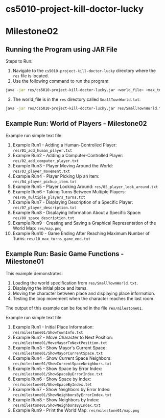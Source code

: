 # cs5010-project-kill-doctor-lucky

# Milestone02

## Running the Program using JAR File

Steps to Run:

1. Navigate to the `cs5010-project-kill-doctor-lucky` directory where the `res` file is located.
2. Use the following command to run the program:

```bash
java -jar res/cs5010-project-kill-doctor-lucky.jar <world_file> <max_turns>
```

3. The world_file is in the `res` directory called `SmallTownWorld.txt`:

```bash
java -jar res/cs5010-project-kill-doctor-lucky.jar res/SmallTownWorld.txt <max_turns>
```

## Example Run: World of Players - Milestone02

Example run simple text file:

1. Example Run1 - Adding a Human-Controlled Player: `res/01_add_human_player.txt`
2. Example Run2 - Adding a Computer-Controlled Player: `res/02_add_computer_player.txt`
3. Example Run3 - Player Moving Around the World: `res/03_player_movement.txt`
4. Example Run4 - Player Picking Up an Item: `res/04_player_pickup_item.txt`
5. Example Run5 - Player Looking Around: `res/05_player_look_around.txt`
6. Example Run6 - Taking Turns Between Multiple Players: `res/06_multiple_players_turns.txt`
7. Example Run7 - Displaying Description of a Specific Player: `res/07_player_description.txt`
8. Example Run8 - Displaying Information About a Specific Space: `res/08_space_description.txt`
9. Example Run9 - Creating and Saving a Graphical Representation of the World
   Map: `res/map.png`
10. Example Run10 - Game Ending After Reaching Maximum Number of
    Turns: `res/10_max_turns_game_end.txt`

## Example Run: Basic Game Functions - Milestone01

This example demonstrates:

1. Loading the world specification from `res/SmallTownWorld.txt`.
2. Displaying the initial place and items.
3. Moving the character between place and displaying place information.
4. Testing the loop movement when the character reaches the last room.

The output of this example can be found in the file `res/milestone01`.

Example run simple text file:

1. Example Run1 - Initial Place Information: `res/milestone01/ShowTownInfo.txt`
2. Example Run2 - Move Character to Next Position: `res/milestone01/MoveMayorToNextPosition.txt`
3. Example Run3 - Show Mayor's Current Space: `res/milestone01/ShowMayorCurrentSpace.txt`
4. Example Run4 - Show Current Space Neighbors: `res/milestone01/ShowCurrentSpaceNeighbors.txt`
5. Example Run5 - Show Space by Error Index: `res/milestone01/ShowSpaceByErrorIndex.txt`
6. Example Run6 - Show Space by Index: `res/milestone01/ShowSpaceByIndex.tet`
7. Example Run7 - Show Neighbors by Error Index: `res/milestone01/ShowNeighborsByErrorIndex.txt`
8. Example Run8 - Show Neighbors by Index: `res/milestone01/ShowNeighborsByIndex.txt`
9. Example Run9 - Print the World Map: `res/milestone01/map.png`
